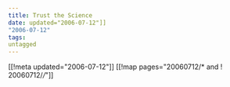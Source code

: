 ```yaml
---
title: Trust the Science
date: updated="2006-07-12"]]
"2006-07-12"
tags:
untagged
---
```

[[!meta updated="2006-07-12"]]
[[!map pages="20060712/* and ! 20060712/*/*"]]
